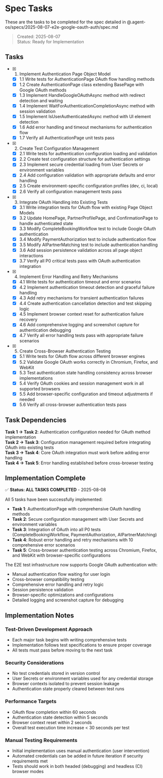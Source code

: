 # Spec Tasks

These are the tasks to be completed for the spec detailed in @.agent-os/specs/2025-08-07-e2e-google-oauth-auth/spec.md

> Created: 2025-08-07  
> Status: Ready for Implementation

## Tasks

- [x] 1. Implement Authentication Page Object Model
  - [x] 1.1 Write tests for AuthenticationPage OAuth flow handling methods
  - [x] 1.2 Create AuthenticationPage class extending BasePage with Google OAuth methods
  - [x] 1.3 Implement HandleGoogleOAuthAsync method with redirect detection and waiting
  - [x] 1.4 Implement WaitForAuthenticationCompletionAsync method with session validation
  - [x] 1.5 Implement IsUserAuthenticatedAsync method with UI element detection
  - [x] 1.6 Add error handling and timeout mechanisms for authentication flow
  - [x] 1.7 Verify all AuthenticationPage unit tests pass

- [x] 2. Create Test Configuration Management
  - [x] 2.1 Write tests for authentication configuration loading and validation
  - [x] 2.2 Create test configuration structure for authentication settings
  - [x] 2.3 Implement secure credential loading from User Secrets or environment variables
  - [x] 2.4 Add configuration validation with appropriate defaults and error handling
  - [x] 2.5 Create environment-specific configuration profiles (dev, ci, local)
  - [x] 2.6 Verify all configuration management tests pass

- [x] 3. Integrate OAuth Handling into Existing Tests
  - [x] 3.1 Write integration tests for OAuth flow with existing Page Object Models
  - [x] 3.2 Update HomePage, PartnerProfilePage, and ConfirmationPage to handle authenticated state
  - [x] 3.3 Modify CompleteBookingWorkflow test to include Google OAuth authentication
  - [x] 3.4 Modify PaymentAuthorization test to include authentication flow
  - [x] 3.5 Modify AIPartnerMatching test to include authentication handling
  - [x] 3.6 Add session persistence validation across all page object interactions
  - [x] 3.7 Verify all P0 critical tests pass with OAuth authentication integration

- [x] 4. Implement Error Handling and Retry Mechanisms  
  - [x] 4.1 Write tests for authentication timeout and error scenarios
  - [x] 4.2 Implement authentication timeout detection and graceful failure handling
  - [x] 4.3 Add retry mechanisms for transient authentication failures
  - [x] 4.4 Create authentication cancellation detection and test skipping logic
  - [x] 4.5 Implement browser context reset for authentication failure recovery
  - [x] 4.6 Add comprehensive logging and screenshot capture for authentication debugging
  - [x] 4.7 Verify all error handling tests pass with appropriate failure scenarios

- [x] 5. Create Cross-Browser Authentication Testing
  - [x] 5.1 Write tests for OAuth flow across different browser engines
  - [x] 5.2 Validate Google OAuth works correctly in Chromium, Firefox, and WebKit
  - [x] 5.3 Test authentication state handling consistency across browser implementations
  - [x] 5.4 Verify OAuth cookies and session management work in all supported browsers
  - [x] 5.5 Add browser-specific configuration and timeout adjustments if needed
  - [x] 5.6 Verify all cross-browser authentication tests pass

## Task Dependencies

**Task 1 → Task 2**: Authentication configuration needed for OAuth method implementation  
**Task 2 → Task 3**: Configuration management required before integrating OAuth into existing tests  
**Task 3 → Task 4**: Core OAuth integration must work before adding error handling  
**Task 4 → Task 5**: Error handling established before cross-browser testing

## Implementation Complete

✅ **Status: ALL TASKS COMPLETED** - 2025-08-08

All 5 tasks have been successfully implemented:
- **Task 1**: AuthenticationPage with comprehensive OAuth handling methods
- **Task 2**: Secure configuration management with User Secrets and environment variables  
- **Task 3**: Integration of OAuth into all P0 tests (CompleteBookingWorkflow, PaymentAuthorization, AIPartnerMatching)
- **Task 4**: Robust error handling and retry mechanisms with 10 comprehensive error scenarios
- **Task 5**: Cross-browser authentication testing across Chromium, Firefox, and WebKit with browser-specific configurations

The E2E test infrastructure now supports Google OAuth authentication with:
- Manual authentication flow waiting for user login
- Cross-browser compatibility testing
- Comprehensive error handling and retry logic
- Session persistence validation
- Browser-specific optimizations and configurations
- Detailed logging and screenshot capture for debugging  

## Implementation Notes

### Test-Driven Development Approach
- Each major task begins with writing comprehensive tests
- Implementation follows test specifications to ensure proper coverage
- All tests must pass before moving to the next task

### Security Considerations
- No test credentials stored in version control
- User Secrets or environment variables used for any credential storage
- Browser contexts isolated to prevent session leakage
- Authentication state properly cleared between test runs

### Performance Targets
- OAuth flow completion within 60 seconds
- Authentication state detection within 5 seconds
- Browser context reset within 2 seconds
- Overall test execution time increase < 30 seconds per test

### Manual Testing Requirements
- Initial implementation uses manual authentication (user intervention)
- Automated credentials can be added in future iteration if security requirements met
- Tests should work in both headed (debugging) and headless (CI) browser modes